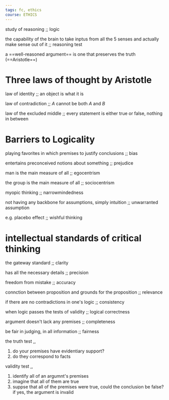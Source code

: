 ```yaml
---
tags: fc, ethics
course: ETHICS
---
```


study of reasoning ;; logic

the capability of the brain to take inptus from all the 5 senses and actually make sense out of it ;; reasoning test

a ==well-reasoned argument== is one that preserves the truth (==Aristotle==)

# Three laws of thought by Aristotle

law of identity ;; an object is what it is 

law of contradiction ;; $A$ cannot be both $A$ and $B$

law of the excluded middle ;; every statement is either true or false, nothing in between

# Barriers to Logicality

playing favorites in which premises to justify conclusions ;; bias

entertains preconceived notions about something ;; prejudice

man is the main measure of all ;; egocentrism

the group is the main measure of all ;; sociocentrism

myopic thinking ;; narrowmindedness

not having any backbone for assumptions, simply intuition ;; unwarranted assumption

e.g. placebo effect ;; wishful thinking

# intellectual standards of critical thinking

the gateway standard ;; clarity

has all the necessary details ;; precision

freedom from mistake ;; accuracy

connction between proposition and grounds for the proposition ;; relevance

if there are no contradictions in one's logic ;; consistency

when logic passes the tests of validity ;; logical correctness

argument doesn't lack any premises ;; completeness

be fair in judging, in all information ;; fairness

the truth test
,,
1. do your premises have evidentiary support?
2. do they correspond to facts

validity test
,,
1. identify all of an argumnt's premises
2. imagine that all of them are true
3. suppse that all of the premises were true, could the conclusion be false? if yes, the argument is invalid